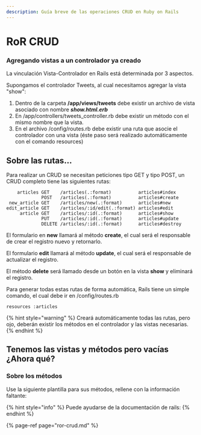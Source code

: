```yaml
---
description: Guía breve de las operaciones CRUD en Ruby on Rails
---
```


# RoR CRUD

### Agregando vistas a un controlador ya creado <a id="agregando-vistas-a-un-controlador-ya-creado"></a>

La vinculación Vista-Controlador en Rails está determinada por 3 aspectos.  
  
Supongamos el controlador Tweets, al cual necesitamos agregar la vista "show":

1. Dentro de la carpeta **/app/views/tweets** debe existir un archivo de vista asociado con nombre _**show.html.erb**_  
2. En /app/controllers/tweets\_controller.rb debe existir un método con el mismo nombre que la vista.
3. En el archivo /config/routes.rb debe existir una ruta que asocie el controlador con una vista \(éste paso será realizado automáticamente con el comando resources\)

## Sobre las rutas... <a id="sobre-las-rutas"></a>

Para realizar un CRUD se necesitan peticiones tipo GET y tipo POST, un CRUD completo tiene las siguientes rutas:

```text
    articles GET    /articles(.:format)          articles#index
             POST   /articles(.:format)          articles#create
 new_article GET    /articles/new(.:format)      articles#new
edit_article GET    /articles/:id/edit(.:format) articles#edit
     article GET    /articles/:id(.:format)      articles#show
             PUT    /articles/:id(.:format)      articles#update
             DELETE /articles/:id(.:format)      articles#destroy
```

El formulario en **new** llamará al método **create**, el cual será el responsable de crear el registro nuevo y retornarlo.

El formulario **edit** llamará al método **update**, el cual será el responsable de actualizar el registro.

El método **delete** será llamado desde un botón en la vista **show** y eliminará el registro.

Para generar todas estas rutas de forma automática, Rails tiene un simple comando, el cual debe ir en /config/routes.rb

```text
resources :articles
```

{% hint style="warning" %}
Creará automáticamente todas las rutas, pero ojo, deberán existir los métodos en el controlador y las vistas necesarias.
{% endhint %}

## Tenemos las vistas y métodos pero vacías ¿Ahora qué? <a id="tenemos-las-vistas-y-metodos-pero-vacias-ahora-que"></a>

### Sobre los métodos <a id="sobre-los-metodos"></a>

Use la siguiente plantilla para sus métodos, rellene con la información faltante:

{% hint style="info" %}
Puede ayudarse de la documentación de rails:
{% endhint %}

{% page-ref page="ror-crud.md" %}

